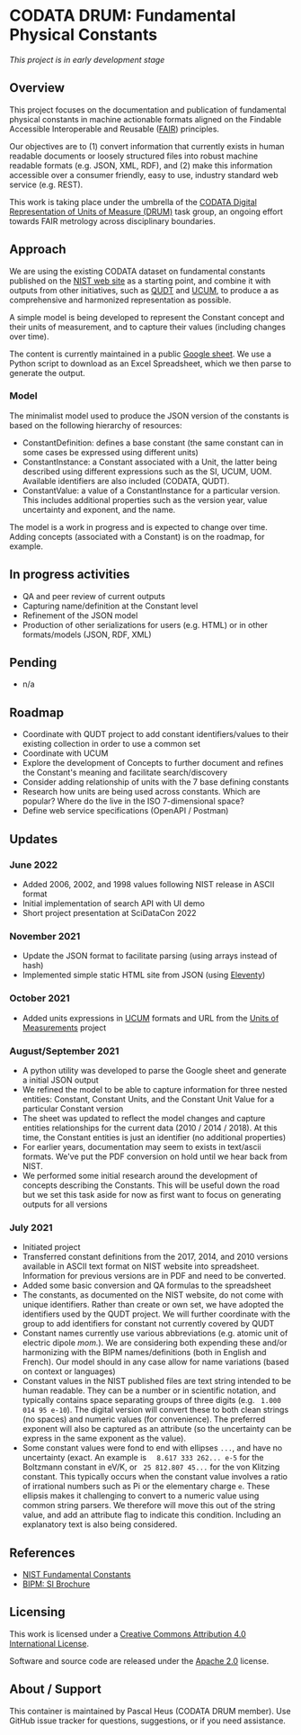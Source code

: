 # CODATA DRUM: Fundamental Physical Constants

*This project is in early development stage*

## Overview

This project focuses on the documentation and publication of fundamental physical constants in machine actionable formats aligned on the Findable Accessible Interoperable and Reusable ([FAIR](https://www.go-fair.org/fair-principles/)) principles. 

Our objectives are to (1) convert information that currently exists in human readable documents or loosely structured files into robust machine readable formats (e.g. JSON, XML, RDF), and (2) make this information accessible over a consumer friendly, easy to use, industry standard web service (e.g. REST).

This work is taking place under the umbrella of the [CODATA Digital Representation of Units of Measure (DRUM)](https://codata.org/initiatives/task-groups/drum/) task group, an ongoing effort towards FAIR metrology across disciplinary boundaries.

## Approach

We are using the existing CODATA dataset on fundamental constants published on the [NIST web site](https://physics.nist.gov/cuu/Constants/) as a starting point, and combine it with outputs from other initiatives, such as [QUDT](https://qudt.org) and [UCUM]([UCUM](https://ucum.nlm.nih.gov/)), to produce a as comprehensive and harmonized representation as possible.

A simple model is being developed to represent the Constant concept and their units of measurement, and to capture their values (including changes over time).

The content is currently maintained in a public [Google sheet](https://docs.google.com/spreadsheets/d/1m5Hm3uRsgDVXIarp7-AQqt2mYSvdk0Bvzgx3bvdMT6s/edit#gid=122207678). We use a Python script to download as an Excel Spreadsheet, which we then parse to generate the output.

### Model

The minimalist model used to produce the JSON version of the constants is based on the following hierarchy of resources:

- ConstantDefinition: defines a base constant (the same constant can in some cases be expressed using different units)
- ConstantInstance: a Constant associated with a Unit, the latter being described using different expressions such as the SI, UCUM, UOM. Available identifiers are also included (CODATA, QUDT).
- ConstantValue: a value of a ConstantInstance for a particular version. This includes additional properties such as the version year, value uncertainty and exponent, and the name.

The model is a work in progress and is expected to change over time. Adding concepts (associated with a Constant) is on the roadmap, for example.

## In progress activities
- QA and peer review of current outputs
- Capturing name/definition at the Constant level
- Refinement of the JSON model
- Production of other serializations for users (e.g. HTML) or in other formats/models (JSON, RDF, XML)

## Pending
- n/a

## Roadmap
- Coordinate with QUDT project to add constant identifiers/values to their existing collection in order to use a common set
- Coordinate with UCUM
- Explore the development of Concepts to further document and refines the Constant's meaning and facilitate search/discovery
- Consider adding relationship of units with the 7 base defining constants
- Research how units are being used across constants. Which are popular? Where do the live in the ISO 7-dimensional space? 
- Define web service specifications (OpenAPI / Postman)

## Updates

### June 2022
- Added 2006, 2002, and 1998 values following NIST release in ASCII format
- Initial implementation of search API with UI demo
- Short project presentation at SciDataCon 2022

### November 2021
- Update the JSON format to facilitate parsing (using arrays instead of hash)
- Implemented simple static HTML site from JSON (using [Eleventy](https://www.11ty.dev/))

### October 2021
- Added units expressions in [UCUM](https://ucum.org) formats and URL from the [Units of Measurements](https://github.com/units-of-measurement) project

### August/September 2021
- A python utility was developed to parse the Google sheet and generate a initial JSON output
- We refined the model to be able to capture information for three nested entities: Constant, Constant Units, and the Constant Unit Value for a particular Constant version
- The sheet was updated to reflect the model changes and capture entities relationships for the current data (2010 / 2014 / 2018). At this time, the Constant entities is just an identifier (no additional properties)
- For earlier years, documentation may seem to exists in text/ascii formats. We've put the PDF conversion on hold until we hear back from NIST.
- We performed some initial research around the development of concepts describing the Constants. This will be useful down the road but we set this task aside for now as first want to focus on generating outputs for all versions

### July 2021
- Initiated project
- Transferred constant definitions from the 2017, 2014, and 2010 versions available in ASCII text format on NIST website into spreadsheet. Information for previous versions are in PDF and need to be converted.
- Added some basic conversion and QA formulas to the spreadsheet
- The constants, as documented on the NIST website, do not come with unique identifiers. Rather than create or own set, we have adopted the identifiers used by the QUDT project. We will further coordinate with the group to add identifiers for constant not currently covered by QUDT
- Constant names currently use various abbreviations (e.g. atomic unit of electric dipole *mom.*). We are considering both expending these and/or harmonizing with the BIPM names/definitions (both in English and French). Our model should in any case allow for name variations (based on context or languages)
- Constant values in the NIST published files are text string intended to be human readable. They can be a number or in scientific notation, and typically contains space separating groups of three digits (e.g. ` 1.000 014 95 e-10`). The digital version will convert these to both clean strings (no spaces) and numeric values (for convenience). The preferred exponent will also be captured as an attribute (so the uncertainty can be express in the same exponent as the value).
- Some constant values were fond to end with ellipses `...`, and have no uncertainty (exact. An example is `  8.617 333 262... e-5` for the Boltzmann constant in eV/K, or ` 25 812.807 45...` for the von Klitzing constant. This typically occurs when the constant value involves a ratio of irrational numbers such as Pi or the  elementary charge `e`. These ellipsis makes it challenging to convert to a numeric value using common string parsers. We therefore will move this out of the string value, and add an attribute flag to indicate this condition. Including an explanatory text is also being considered.

## References
- [NIST Fundamental Constants](https://physics.nist.gov/cuu/Constants/)
- [BIPM: SI Brochure](https://www.bipm.org/en/publications/si-brochure)

## Licensing

This work is licensed under a [Creative Commons Attribution 4.0 International License](http://creativecommons.org/licenses/by/4.0/).

Software and source code are released under the [Apache 2.0](https://www.apache.org/licenses/LICENSE-2.0.txt) license.


## About / Support
This container is maintained by Pascal Heus (CODATA DRUM member). Use GitHub issue tracker for questions, suggestions, or if you need assistance.
